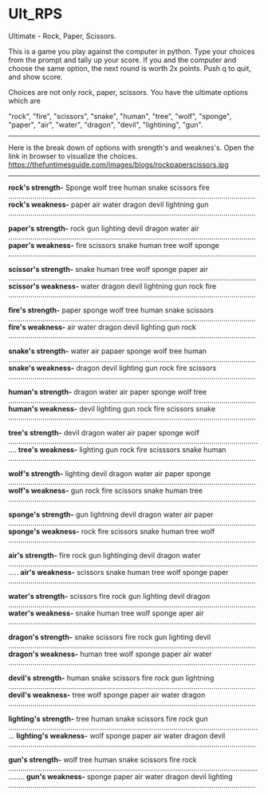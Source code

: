 # Ult_RPS
Ultimate - Rock, Paper, Scissors.

This is a game you play against the computer in python.
Type your choices from the prompt and tally up your score. If you and the computer and choose the same option, the next round is worth 2x points. Push q to quit, and show score.

Choices are not only rock, paper, scissors. You have the ultimate options which are  

"rock", "fire", "scissors", "snake", "human", "tree", "wolf", "sponge", "paper", "air", "water", "dragon", "devil", "lightining", "gun".

------------------------------------------------------------------
Here is the break down of options with srength's and weaknes's. Open the link in browser to visualize the choices.
https://thefuntimesguide.com/images/blogs/rockpaperscissors.jpg

------------------------------------------------------------------
**rock's strength-** Sponge wolf tree human snake scissors fire ...........................................................................................................................
**rock's weakness-** paper air water dragon devil lightning gun ...........................................................................................................................

**paper's strength-** rock gun lighting devil dragon water air ...........................................................................................................................
**paper's weakness-** fire scissors snake human tree wolf sponge ...........................................................................................................................

**scissor's strength-** snake human tree wolf sponge paper air ...........................................................................................................................
**scissor's weakness-** water dragon devil lightning gun rock fire ...........................................................................................................................

**fire's strength-** paper sponge wolf tree human snake scissors ...........................................................................................................................
**fire's weakness-** air water dragon devil lighting gun rock ...........................................................................................................................

**snake's strength-** water air papaer sponge wolf tree human ...........................................................................................................................
**snake's weakness-** dragon devil lighting gun rock fire scissors ...........................................................................................................................

**human's strength-** dragon water air paper sponge wolf tree ...........................................................................................................................
**human's weakness-** devil lighting gun rock fire scissors snake ...........................................................................................................................

**tree's strength-** devil dragon water air paper sponge wolf ................................................................................................................................
**tree's weakness-** lighting gun rock fire scisssors snake human ...........................................................................................................................

**wolf's strength-** lighting devil dragon water air paper sponge  ...........................................................................................................................
**wolf's weakness-** gun rock fire scissors snake human tree ...........................................................................................................................

**sponge's strength-** gun lightning devil dragon water air paper ...........................................................................................................................
**sponge's weakness-** rock fire scissors snake human tree wolf ...........................................................................................................................

**air's strength-** fire rock gun lightinging devil dragon water  .................................................................................................................................
**air's weakness-** scissors snake human tree wolf sponge paper ...........................................................................................................................

**water's strength-** scissors fire rock gun lighting devil dragon  ...........................................................................................................................
**water's weakness-** snake human tree wolf sponge aper air ...........................................................................................................................

**dragon's strength-** snake scissors fire rock gun lighting devil ...........................................................................................................................
**dragon's weakness-** human tree wolf sponge paper air water ...........................................................................................................................

**devil's strength-** human snake scissors fire rock gun lightning ...........................................................................................................................
**devil's weakness-** tree wolf sponge paper air water dragon ...........................................................................................................................

**lighting's strength-** tree human snake scissors fire rock gun  ...............................................................................................................................
**lighting's weakness-** wolf sponge paper air water dragon devil ...........................................................................................................................

**gun's strength-** wolf tree human snake scissors fire rock ....................................................................................................................................
**gun's weakness-** sponge paper air water dragon devil lighting ...........................................................................................................................
